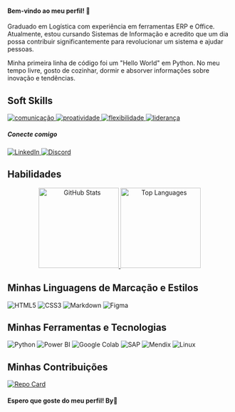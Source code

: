 <h4>Bem-vindo ao meu perfil! 👋</h4>
<p>Graduado em Logística com experiência em ferramentas ERP e Office. Atualmente, estou cursando Sistemas de Informação e acredito que um dia possa contribuir significantemente para revolucionar um sistema e ajudar pessoas.</p>
<p>Minha primeira linha de código foi um "Hello World" em Python. No meu tempo livre, gosto de cozinhar, dormir e absorver informações sobre inovação e tendências.</p>

<h2>Soft Skills</h2>
<a href="https://github.com/adalbertobelo/dio-lab-open-source">
  <img src="https://img.shields.io/badge/comunicação-steelblue" alt="comunicação">
</a>
<a href="https://github.com/adalbertobelo/dio-lab-open-source">
  <img src="https://img.shields.io/badge/proatividade-purple" alt="proatividade">
</a>
<a href="https://github.com/adalbertobelo/dio-lab-open-source">
  <img src="https://img.shields.io/badge/flexibilidade-pink" alt="flexibilidade">
</a>
<a href="https://github.com/adalbertobelo/dio-lab-open-source">
  <img src="https://img.shields.io/badge/liderança-orange" alt="liderança">
</a>


<h5>Conecte comigo</h5>
<p>
  <a href="https://www.linkedin.com/in/adalbertobelo/" target="_blank">
    <img src="https://img.shields.io/badge/LinkedIn-000?style=for-the-badge&logo=linkedin&logoColor=0E76A8" alt="LinkedIn">
  </a>
  <a href="https://www.discord.com/in/kkkovisky/"target="_blank">
    <img src="https://img.shields.io/badge/Discord-000?style=for-the-badge&logo=discord" alt="Discord">
  </a>
</p>

<h2>Habilidades</h2>

<center>
  <a href="https://github.com/adalbertobelo/">
    <img height="180em" src="https://github-readme-stats.vercel.app/api?username=adalbertobelo&show_icons=true&theme=tokyonight&include_all_commits=true&count_private=true" alt="GitHub Stats"/>
    <img height="180em" src="https://github-readme-stats.vercel.app/api/top-langs/?username=adalbertobelo&layout=compact&langs_count=7&theme=tokyonight" alt="Top Languages"/>
  </a>
</center>


<h2>Minhas Linguagens de Marcação e Estilos</h2>
<div>
  <img src="https://img.shields.io/badge/HTML5-000?style=for-the-badge&logo=html5" alt="HTML5">
  <img src="https://img.shields.io/badge/CSS3-000?style=for-the-badge&logo=css3&logoColor=264CE4" alt="CSS3">
  <img src="https://img.shields.io/badge/Markdown-000?style=for-the-badge&logo=markdown" alt="Markdown">
	<img src="https://img.shields.io/badge/Figma-000?style=for-the-badge&logo=figma" alt="Figma">

</div>

<h2>Minhas Ferramentas e Tecnologias</h2>
<div>
  <img src="https://img.shields.io/badge/Python-000?style=for-the-badge&logo=python" alt="Python"> 
	<img src="https://img.shields.io/badge/Power%20BI-000?style=for-the-badge&logo=power-bi&logoColor=F2C811" alt="Power BI">
	<img src="https://img.shields.io/badge/Google%20Colab-000?style=for-the-badge&logo=google-colab&logoColor=F2C811" alt="Google Colab">
	<img src="https://img.shields.io/badge/SAP-000?style=for-the-badge&logo=sap&logoColor=0E76A8" alt="SAP">
	<img src="https://img.shields.io/badge/Mendix-000?style=for-the-badge&logo=mendix" alt="Mendix">
	<img src="https://img.shields.io/badge/Linux-000?style=for-the-badge&logo=linux&logoColor=FCC624" alt="Linux">


</div>

<h2>Minhas Contribuições</h2>
<a href="https://github.com/adalbertobelo/dio-lab-open-source">
  <img src="https://github-readme-stats.vercel.app/api/pin/?username=adalbertobelo&repo=dio-lab-open-source&bg_color=000&border_color=30A3DC&show_icons=true&icon_color=30A3DC&title_color=E94D5F&text_color=FFF" alt="Repo Card">
</a>

<h4>Espero que goste do meu perfil! By👋</h4>


